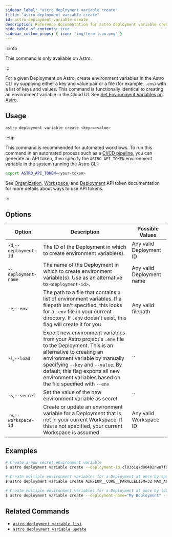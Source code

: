```yaml
---
sidebar_label: "astro deployment variable create"
title: "astro deployment variable create"
id: astro-deployment-variable-create
description: Reference documentation for astro deployment variable create.
hide_table_of_contents: true
sidebar_custom_props: { icon: 'img/term-icon.png' }
---
```


:::info

This command is only available on Astro.

:::

For a given Deployment on Astro, create environment variables in the Astro CLI by supplying either a key and value pair or a file (for example, `.env`) with a list of keys and values. This command is functionally identical to creating an environment variable in the Cloud UI. See [Set Environment Variables on Astro](environment-variables.md).

## Usage

```sh
astro deployment variable create <key>=<value>
```

:::tip

This command is recommended for automated workflows. To run this command in an automated process such as a [CI/CD pipeline](set-up-ci-cd.md), you can generate an API token, then specify the `ASTRO_API_TOKEN` environment variable in the system running the Astro CLI:

```bash
export ASTRO_API_TOKEN=<your-token>
```

See [Organization](organization-api-tokens.md), [Workspace](workspace-api-tokens.md), and [Deployment](deployment-api-tokens.md) API token documentation for more details about ways to use API tokens.

:::

## Options

| Option                         | Description                                                                            | Possible Values                                                                |
| ------------------------------ | -------------------------------------------------------------------------------------- | ------------------------------------------------------------------------------ |
| `-d`,`--deployment-id`           |       The ID of the Deployment in which to create environment variable(s).                           | Any valid Deployment ID |
| `--deployment-name` | The name of the Deployment in which to create environment variable(s). Use as an alternative to `<deployment-id>`. | Any valid Deployment name                                            |
| `-e`,`--env`                  | The path to a file that contains a list of environment variables.  If a filepath isn't specified, this looks for a `.env` file in your current directory. If `.env` doesn't exist, this flag will create it for you                                                                 | Any valid filepath       |
| `-l`,`--load`    | Export new environment variables from your Astro project's `.env` file to the Deployment. This is an alternative to creating an environment variable by manually specifying `--key` and `--value`. By default, this flag exports all new environment variables based on the file specified with `--env`            |`` |
| `-s`,`--secret`    | Set the value of the new environment variable as secret      |`` |
| `-w`,`--workspace-id`          | Create or update an environment variable for a Deployment that is not in your current Workspace. If this is not specified, your current Workspace is assumed           | Any valid Workspace ID                                                         |

## Examples

```sh
# Create a new secret environment variable
$ astro deployment variable create --deployment-id cl03oiq7d80402nwn7fsl3dmv AIRFLOW__SECRETS__BACKEND_KWARGS=<my-secret-value> --secret

# Create multiple environment variables for a Deployment at once by specifying multiple keys
$ astro deployment variable create AIRFLOW__CORE__PARALLELISM=32 MAX_ACTIVE_TASKS_PER_DAG=16 --deployment-id cl03oiq7d80402nwn7fsl3dmv

# Create multiple environment variables for a Deployment at once by loading them from a .env file
$ astro deployment variable create --deployment-name="My Deployment" --load --env .env.dev
```

## Related Commands

- [`astro deployment variable list`](cli/astro-deployment-variable-list.md)
- [`astro deployment variable update`](cli/astro-deployment-variable-update.md)
